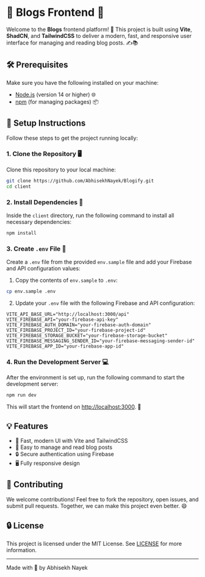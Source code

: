 # 🌟 Blogs Frontend 🌟

Welcome to the **Blogs** frontend platform! 🚀 This project is built using **Vite**, **ShadCN**, and **TailwindCSS** to deliver a modern, fast, and responsive user interface for managing and reading blog posts. ✍️📚

## 🛠️ Prerequisites

Make sure you have the following installed on your machine:

- [Node.js](https://nodejs.org/) (version 14 or higher) 🌐
- [npm](https://www.npmjs.com/) (for managing packages) 📦

## 🚀 Setup Instructions

Follow these steps to get the project running locally:

### 1. Clone the Repository 🖥️

Clone this repository to your local machine:

```bash
git clone https://github.com/AbhisekhNayek/Blogify.git
cd client
```

### 2. Install Dependencies 🔧

Inside the `client` directory, run the following command to install all necessary dependencies:

```bash
npm install
```

### 3. Create `.env` File 🔑

Create a `.env` file from the provided `env.sample` file and add your Firebase and API configuration values:

1. Copy the contents of `env.sample` to `.env`:

```bash
cp env.sample .env
```

2. Update your `.env` file with the following Firebase and API configuration:

```env
VITE_API_BASE_URL="http://localhost:3000/api"  
VITE_FIREBASE_API="your-firebase-api-key"    
VITE_FIREBASE_AUTH_DOMAIN="your-firebase-auth-domain" 
VITE_FIREBASE_PROJECT_ID="your-firebase-project-id"    
VITE_FIREBASE_STORAGE_BUCKET="your-firebase-storage-bucket"  
VITE_FIREBASE_MESSAGING_SENDER_ID="your-firebase-messaging-sender-id"  
VITE_FIREBASE_APP_ID="your-firebase-app-id"    
```

### 4. Run the Development Server 💻

After the environment is set up, run the following command to start the development server:

```bash
npm run dev
```

This will start the frontend on [http://localhost:3000](http://localhost:5173). 🎉


## 💡 Features

- 🚀 Fast, modern UI with Vite and TailwindCSS
- 📝 Easy to manage and read blog posts
- 🔒 Secure authentication using Firebase
- 🖥️ Fully responsive design

## 📢 Contributing

We welcome contributions! Feel free to fork the repository, open issues, and submit pull requests. Together, we can make this project even better. 😄

## 🔒 License

This project is licensed under the MIT License. See [LICENSE](LICENSE) for more information.

---

Made with 💙 by Abhisekh Nayek